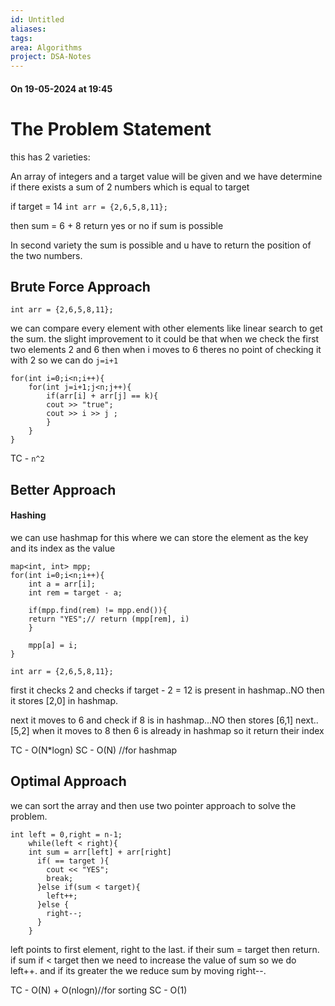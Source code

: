 ```yaml
---
id: Untitled
aliases: 
tags: 
area: Algorithms
project: DSA-Notes
---
```

#### On 19-05-2024 at 19:45

# The Problem Statement

this has 2 varieties:

 An array of integers and a target value will be given and we have determine if there exists a sum of 2 numbers which is equal to target 
 
 if target = 14
`int arr = {2,6,5,8,11};`

then sum = 6 + 8
return yes or no if sum is possible

In second variety the sum is possible and u have to return the position of the two numbers.
## Brute Force Approach

`int arr = {2,6,5,8,11};`

we can compare every element with other elements like linear search to get the sum. the slight improvement to it could be that when we check the first two elements 2 and 6 then when i moves to 6 theres no point of checking it with 2 so we can do `j=i+1`

```
for(int i=0;i<n;i++){
	for(int j=i+1;j<n;j++){
		if(arr[i] + arr[j] == k){
		cout >> "true";
		cout >> i >> j ;
		}
	}
}
```
TC - `n^2`

## Better Approach

#### Hashing

we can use hashmap for this where we can store the element as the key and its index as the value

```
map<int, int> mpp;
for(int i=0;i<n;i++){
	int a = arr[i];
	int rem = target - a;
	
	if(mpp.find(rem) != mpp.end()){
	return "YES";// return (mpp[rem], i)
	}
	
	mpp[a] = i;
}
```

`int arr = {2,6,5,8,11};`

first it checks 2 and checks if target - 2 = 12 is present in hashmap..NO then it stores [2,0] in hashmap.

next it moves to 6 and check if 8 is in hashmap...NO then stores [6,1]
next.. [5,2]
when it moves to 8 then 6 is already in hashmap so it return their index

TC - O(N*logn)
SC - O(N) //for hashmap
## Optimal Approach

we can sort the array and then use two pointer approach to solve the problem.

```
int left = 0,right = n-1;
    while(left < right){
    int sum = arr[left] + arr[right]
      if( == target ){
        cout << "YES";
        break;
      }else if(sum < target){
        left++;
      }else {
        right--;
      }
    }
```

left points to first element, right to the last. if their sum = target then return. if sum if < target then we need to increase the value of sum so we do left++. and if its greater the we reduce sum by moving right--.

TC - O(N) + O(nlogn)//for sorting
SC - O(1)
